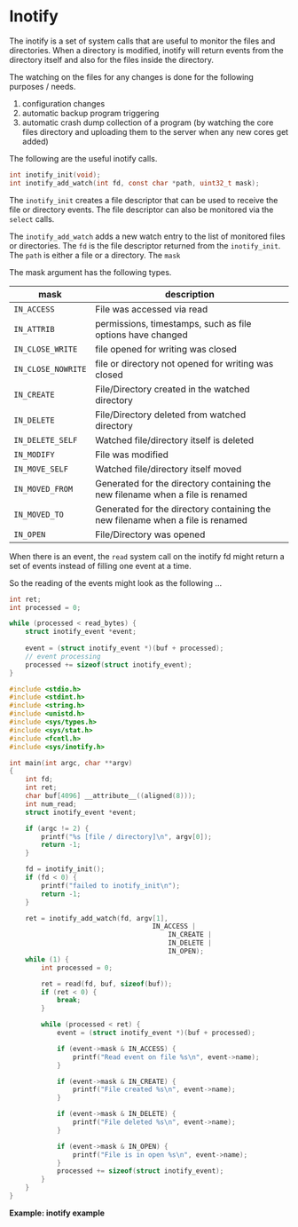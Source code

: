 # Inotify

The inotify is a set of system calls that are useful to monitor the files and directories. When a directory is modified, inotify will return events from the directory itself and also for the files inside the directory.

The watching on the files for any changes is done for the following purposes / needs.

1. configuration changes
2. automatic backup program triggering
3. automatic crash dump collection of a program (by watching the core files directory and uploading them to the server when any new cores get added)

The following are the useful inotify calls.

```C
int inotify_init(void);
int inotify_add_watch(int fd, const char *path, uint32_t mask);
```

The `inotify_init` creates a file descriptor that can be used to receive the file or directory events. The file descriptor can also be monitored via the `select` calls.

The `inotify_add_watch` adds a new watch entry to the list of monitored files or directories. The `fd` is the file descriptor returned from the `inotify_init`. The `path` is either a file or a directory. The `mask` 

The mask argument has the following types.

|mask | description |
|-----|-------------|
|`IN_ACCESS` |File was accessed via read |
|`IN_ATTRIB` |permissions, timestamps, such as file options have changed |
|`IN_CLOSE_WRITE` |file opened for writing was closed |
|`IN_CLOSE_NOWRITE` |file or directory not opened for writing was closed |
|`IN_CREATE` |File/Directory created in the watched directory |
|`IN_DELETE` |File/Directory deleted from watched directory |
|`IN_DELETE_SELF` |Watched file/directory itself is deleted |
|`IN_MODIFY` |File was modified |
|`IN_MOVE_SELF` |Watched file/directory itself moved |
|`IN_MOVED_FROM` |Generated for the directory containing the new filename when a file is renamed |
|`IN_MOVED_TO` |Generated for the directory containing the new filename when a file is renamed |
|`IN_OPEN` |File/Directory was opened |

When there is an event, the `read` system call on the inotify fd might return a set of events instead of filling one event at a time.

So the reading of the events might look as the following ...

```c
int ret;
int processed = 0;

while (processed < read_bytes) {
    struct inotify_event *event;
    
    event = (struct inotify_event *)(buf + processed);
    // event processing
    processed += sizeof(struct inotify_event);
}
```

```c
#include <stdio.h>
#include <stdint.h>
#include <string.h>
#include <unistd.h>
#include <sys/types.h>
#include <sys/stat.h>
#include <fcntl.h>
#include <sys/inotify.h>

int main(int argc, char **argv)
{
    int fd;
    int ret;
    char buf[4096] __attribute__((aligned(8)));
    int num_read;
    struct inotify_event *event;

    if (argc != 2) {
        printf("%s [file / directory]\n", argv[0]);
        return -1;
    }

    fd = inotify_init();
    if (fd < 0) {
        printf("failed to inotify_init\n");
        return -1;
    }

    ret = inotify_add_watch(fd, argv[1],
                                    IN_ACCESS |
                                        IN_CREATE |
                                        IN_DELETE |
                                        IN_OPEN);
    while (1) {
        int processed = 0;

        ret = read(fd, buf, sizeof(buf));
        if (ret < 0) {
            break;
        }

        while (processed < ret) {
            event = (struct inotify_event *)(buf + processed);

            if (event->mask & IN_ACCESS) {
                printf("Read event on file %s\n", event->name);
            }

            if (event->mask & IN_CREATE) {
                printf("File created %s\n", event->name);
            }

            if (event->mask & IN_DELETE) {
                printf("File deleted %s\n", event->name);
            }

            if (event->mask & IN_OPEN) {
                printf("File is in open %s\n", event->name);
            }
			processed += sizeof(struct inotify_event);
        }
    }
}
```
**Example: inotify example**
